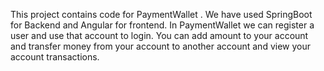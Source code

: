 This project contains code for PaymentWallet .
We have used SpringBoot for Backend and Angular for frontend.
In PaymentWallet we can register a user and use that account to login.
You can add amount to your account and transfer money from your account to another account and view your account transactions.

